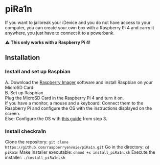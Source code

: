 # piRa1n
If you want to jailbreak your iDevice and you do not have access to your computer, you can create your own box with a Raspberry Pi 4 and carry it anywhere, you just have to connect it to a powerbank.

⚠️ **This only works with a Raspberry Pi 4!**

## Installation 

### Install and set up Raspbian
A. Download the [Raspberry Imager](https://www.raspberrypi.org/downloads/) software and install Raspbian on your MicroSD Card.  
B. Set up Raspbian  
Plug the MicroSD Card in the Raspberry Pi 4 and turn it on.  
If you have a monitor, a mouse and a keyboard: Connect them to the Raspberry Pi and configure the OS with the instructions displayed on the screen.   
Else: Configure the OS with [this guide](https://hackernoon.com/raspberry-pi-headless-install-462ccabd75d0) from step 3.   

### Install checkra1n
Clone the repository: `git clone https://github.com/raspberryenvoie/piRa1n.git`
Go in the directory: `cd piRa1n`
Make installer executable: `chmod +x install_piRa1n.sh`
Execute the installer: `./install_piRa1n.sh`
